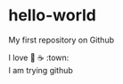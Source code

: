 # hello-world
My first repository on Github

I love :pizza: :coffee: :town: <br/>
I am trying github
